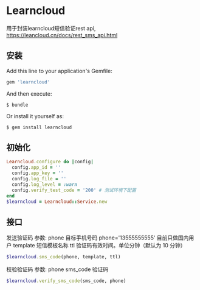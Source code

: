 # Learncloud
用于封装learncloud短信验证rest api, https://leancloud.cn/docs/rest_sms_api.html

## 安装

Add this line to your application's Gemfile:

```ruby
gem 'learncloud'
```

And then execute:

    $ bundle

Or install it yourself as:

    $ gem install learncloud

## 初始化
```ruby
Learncloud.configure do |config|
  config.app_id = ''
  config.app_key = ''
  config.log_file = ''
  config.log_level = :warn
  config.verify_test_code = '200' # 测试环境下配置
end
$learncloud = Learncloud::Service.new
```

## 接口

发送验证码
参数: phone 目标手机号码 phone='13555555555' 目前只做国内用户
     template 短信模板名称
     ttl 验证码有效时间。单位分钟（默认为 10 分钟）
```ruby
$learncloud.sms_code(phone, template, ttl)
```

校验验证码
参数: phone
     sms_code 验证码

```ruby
$learncloud.verify_sms_code(sms_code, phone)
```

###

